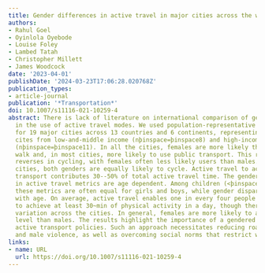 ```yaml
---
title: Gender differences in active travel in major cities across the world
authors:
- Rahul Goel
- Oyinlola Oyebode
- Louise Foley
- Lambed Tatah
- Christopher Millett
- James Woodcock
date: '2023-04-01'
publishDate: '2024-03-23T17:06:28.020768Z'
publication_types:
- article-journal
publication: '*Transportation*'
doi: 10.1007/s11116-021-10259-4
abstract: There is lack of literature on international comparison of gender differences
  in the use of active travel modes. We used population-representative travel surveys
  for 19 major cities across 13 countries and 6 continents, representing a mix of
  cites from low-and-middle income (nþinspace=þinspace8) and high-income countries
  (nþinspace=þinspace11). In all the cities, females are more likely than males to
  walk and, in most cities, more likely to use public transport. This relationship
  reverses in cycling, with females often less likely users than males. In high cycling
  cities, both genders are equally likely to cycle. Active travel to access public
  transport contributes 30--50% of total active travel time. The gender differences
  in active travel metrics are age dependent. Among children (<þinspace16~years),
  these metrics are often equal for girls and boys, while gender disparity increases
  with age. On average, active travel enables one in every four people in the population
  to achieve at least 30~min of physical activity in a day, though there is large
  variation across the cities. In general, females are more likely to achieve this
  level than males. The results highlight the importance of a gendered approach towards
  active transport policies. Such an approach necessitates reducing road traffic danger
  and male violence, as well as overcoming social norms that restrict women from cycling.
links:
- name: URL
  url: https://doi.org/10.1007/s11116-021-10259-4
---
```

